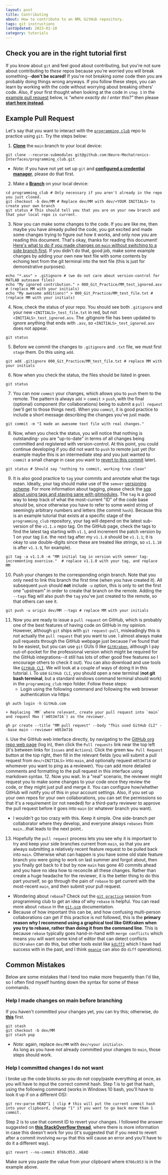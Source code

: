 ```yaml
---
layout: post
title: Contributing
about: How to contribute to an NML GitHub repository.
tags: git instructions
lastUpdated: 2023-02-10
category: tutorials
---
```


## Check you are in the right tutorial first ## 
If you know about `git` and feel good about contributing, but you're not sure about contributing to _these_ repos because you're worried you will break something--**don't be scared!** If you're not breaking _some_ code then you are probably doing things  wrong anyways. If you follow these steps, you can learn by working with the code without worrying about breaking others' code. Also, if your first thought when looking at the code in `step 1` in the [example pull request](#example-pull-request) below, is _"where exactly do I enter this?"_ then please **[start here instead](https://code.nml.wtf/tutorials/2022/06/26/credentials.html)**. 

## Example Pull Request ##  
Let's say that you want to interact with the [`programming club`](#https://github.com/Neuro-Mechatronics-Interfaces/programming_club) repo to practice using `git`. Try the steps below:  

1. **[Clone](https://docs.github.com/en/repositories/creating-and-managing-repositories/cloning-a-repository#cloning-a-repository)** the `main` branch to your local device:
```(git)
git clone --recurse-submodules git@github.com:Neuro-Mechatronics-Interfaces/programming_club.git 
```
  + _Note:_ if you have not yet set up `git` and **[configured a credential manager](https://code.nml.wtf/tutorials/2022/06/26/credentials.html)**, please do that first.
2. Make a **[Branch](https://git-scm.com/docs/git-branch)** on your local device:
```(git)
cd programming_club # Only necessary if you aren't already in the repo you just cloned.
git checkout -b dev/MM # Replace dev/MM with dev/<YOUR INITIALS> to create your own branch
git status # This should tell you that you are on your new branch and that your local repo is current.
```
3. Now you can make some changes to the code. If you are like me, then maybe you have already pulled the code, you got excited and made some changes trying to figure out how it works, and only now you are reading this document. That's okay, thanks for reading this document! [Here's what to do if you made changes on `main` without switching to a side branch first](#help-i-made-changes-on-main-before-branching). If you didn't do that, good job, make some example changes by adding your own new text file with some contents by echoing text from the git terminal into the text file (this is just for demonstrative purposes).
```(git)
echo "*.asv" > .gitignore # (we do not care about version-control for MATLAB autosave files)
echo "My ignored contribution." > 000_Git_Practice/MM_test_ignored.asv # (replace MM with your initials)
echo "My awesome additions!" > 000_Git_Practice/MM_test_file.txt # (replace MM with your initials)
```
4. Now, check the status of your repo. You should see both `.gitignore` and your new `<INITIALS>_test_file.txt` in red, but not `<INITIALS>_test_ignored.asv`. The .gitignore file has been updated to ignore anything that ends with `.asv`, so `<INITIALS>_test_ignored.asv` does not appear.
```(git)
git status
```
5. Before we commit the changes to `.gitignore` and `.txt` file, we must first `stage` them. Do this using `add`. 
```(git)
git add .gitignore 000_Git_Practice/MM_test_file.txt # replace MM with your initials
```
6. Now when you check the status, the files should be listed in green.
```(git)
git status
```
7. You can now `commit` your changes, which allows you to `push` them to the remote. The pattern is always `add` > `commit` > `push`, with the final (optional) component (for collaborations) being to submit a `pull request` (we'll get to those things next). When you `commit`, it is good practice to include a short message describing the changes you've just made.  
```(git)
git commit -m "I made an awesome text file with real changes."
```
8. Now, when you check the status, you will notice that nothing is outstanding- you are "up-to-date" in terms of all changes being committed and registered with version-control. At this point, you could continue developing if you did not want to `push` to remote just yet (for example maybe this is an intermediate step and you just wanted to `commit` a small change in case you want to [revert to this commit](#help-i-committed-changes-i-do-not-want) later).
```(git)
git status # Should say "nothing to commit, working tree clean"
```
9. It is also good practice to `tag` your commits and annotate what the tags mean. Ideally, your tag should make use of the `semver` [versioning scheme](https://semver.org/). For more information about tagging, please check the [sop about using tags and staying sane with gitmodules](https://code.nml.wtf/sops/2022/10/23/tags_and_submodules). The `tag` is a good way to keep track of what the most-current "ID" of the code base _should_ be, since otherwise you have to refer to some weird string of seemingly arbitrary numbers and letters (the commit `hash`). Because this is an example tutorial that exists at a specific stage of the `programming_club` repository, your tag will depend on the latest sub-version of the `v1.1.x` repo tag. On the GitHub page, check the tags to find the latest tag starting with `v1.1`, and increment the patch version by 1 on your tag (i.e. the next tag after my `v1.1.0` should be `v1.1.1`; it is okay to use double-digits since these are treated like strings, so `v1.1.10` is after `v1.1.9`, for example). 
```(git)
git tag -a v1.1.0 -m "MM initial tag in version with semver tag-incrementing exercise."  # replace v1.1.0 with your tag, and replace MM
```
10. Push your changes to the corresponding origin branch. Note that you only need to link this branch the first time (when you have created it). All subsequent `push` should **not** include `-u` option, this is only to set the first one "upstream" in order to create that branch on the remote. Adding the `--tags` flag will also push the `tag` you've just created to the remote, so that others can see it.
```(git)
git push -u origin dev/MM --tags # replace MM with your initials
```
11. Now you are ready to issue a `pull request` on GitHub, which is probably one of the best features of having code on GitHub in my opinion. However, although `git` ships with `git request-pull`, misleadingly this is not actually the `pull request` that you want to use. I almost always make pull requests through the GitHub webpage just because I've found that to be easiest, but you can use `git` GUIs (I like [`GitKraken`](https://gitkraken.com), although I pay out-of-pocket for the professional version which might be required for the GitHub integrations--it still has lots of other good free features so I encourage others to check it out). You can also download and use tools like [`GitHub CLI`](https://cli.github.com).
We will look at a couple of ways of doing it in this tutorial.
  i. To use `GitHub CLI`, you should open a new terminal (**not git bash terminal**, but a standard windows command terminal should work) in the `programming_club` repo folder. Follow these steps: 
    + Login using the following command and following the web browser authentication via https: 
```(git)
gh auth login -h GitHub.com
``` 
	+ Replacing `MM` where relevant, create your pull request into `main` and request Max (`m053m716`) as the reviewer.
```(git)
gh pr create --title "MM pull request" --body "This used GitHub CLI" --base main --reviewer m053m716
```
  ii. Use the GitHub web interface directly, by navigating to the [GitHub org repo web page](https://github.com/Neuro-Mechatronics-Interfaces/programming_club) (log in), then click the `Pull requests` link near the top left (it's between links for `Issues` and `Actions`). Click the green `New Pull Request` button at the top right, then fill in the relevant fields (you will submit a pull request from `dev/<INITIALS>` into `main`, and optionally request `m053m716` or whomever you want to ping as a reviewer). You can add more detailed comments and formatting to the pull request in this interface using markdown syntax. 
12. Now you wait. In a "real" scenario, the reviewer might request you to make some changes to your code once they review the code, or they might just pull and merge it. You can configure how/whether GitHub will notify you of this in your account settings. Also, if you set up your own repos for your own collaborations, you can set the permissions so that it's a requirement (or not needed) for a third-party reviewer to approve the pull request before it goes into `main` (or whatever branch you want). 
  + I wouldn't go too crazy with this. Keep it simple. One side-branch per collaborator where they develop, and everyone always `rebases` from `main`...that leads to the next point..
13. Hopefully the `pull request` process lets you see why it is important to try and keep your side branches current from `main`, so that you are always submitting a relatively recent feature request to be pulled back into `main`. Otherwise what can happen is you have some old stale feature branch you were going to work on last summer and forgot about, then you finally got back to it but by now `main` has gone 40 commits ahead and you have no idea how to reconcile all these changes. Rather than create a huge headache for the reviewer, it is the better thing to do this part yourself, so go through the pain of `rebase` to get current with the most-recent `main`, and then submit your pull request. 
  + Wondering about `rebase`? Check out the [`git practice`](https://github.com/Neuro-Mechatronics-Interfaces/programming_club/tree/main/000_Git_Practice) session from programming club to get an idea of why `rebase` is helpful. You can read more about `rebase` in the [`git-scm`](https://git-scm.com/book/en/v2/Git-Branching-Rebasing) documentation. 
  + Because of how important this can be, and how confusing multi-person collaborations can get if this practice is *not* followed, this is the **primary reason why I recommend using a graphical tool like GitKraken when you try to rebase, rather than doing it from the command line**. This is because `rebase` typically goes hand-in-hand with `merge conflicts` which means you will want some kind of editor that can detect conflicts (`GitKraken` can do this, but other tools exist like [`kdiff3`](https://kdiff3.sourceforge.net/) which I have had success with in the past, and I think [`geanie`](https://www.geany.org/) can also do `diff` operations). 

## Common Mistakes ##
Below are some mistakes that I tend too make more frequently than I'd like, so I often find myself hunting down the syntax for some of these commands.  

### Help I made changes on main before branching ###
If you haven't committed your changes yet, you can try this; otherwise, do **[this](#help-i-committed-changes-i-do-not-want)** first.
```(git)
git stash
git checkout -b dev/MM
git stash pop
```
 * _Note:_ again, replace `dev/MM` with `dev/<your initials>`.   
As long as you have not already committed your changes to `main`, those steps should work. 

### Help I committed changes I do not want ###
I broke up the code blocks so you do not copy/paste everything at once, as you will have to input the correct commit hash. Step 1 is to get that hash, using the following command (works in Windows 10 bash, you'll have to look it up if on a different OS):  
```(git)
git rev-parse HEAD^1 | clip # this will put the current commit hash into your clipboard, change "1" if you want to go back more than 1 commit.
```
Step 2 is to use that commit ID to revert your changes. I followed the answer suggested on **[this StackOverflow thread](https://stackoverflow.com/a/21718540/15434437)**, where there is more information in case this doesn't work for you (it's suggested that if you need to revert after a commit involving `merge` that this will cause an error and you'll have to do it a different way).
```(git)
git revert --no-commit 0766c053..HEAD
```
Make sure you paste the value from your clipboard where `0766c053` is in the example above.  